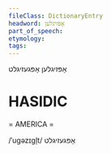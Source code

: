 ```yaml
---
fileClass: DictionaryEntry
headword: אָפּזיגלען
part_of_speech: 
etymology: 
tags: 
---
```

אָפּזיגלען
אָפּגעזיגלט

HASIDIC
=======
= AMERICA = 

/ˈugəzɪgl̩t/ אָפּגעזיגלט